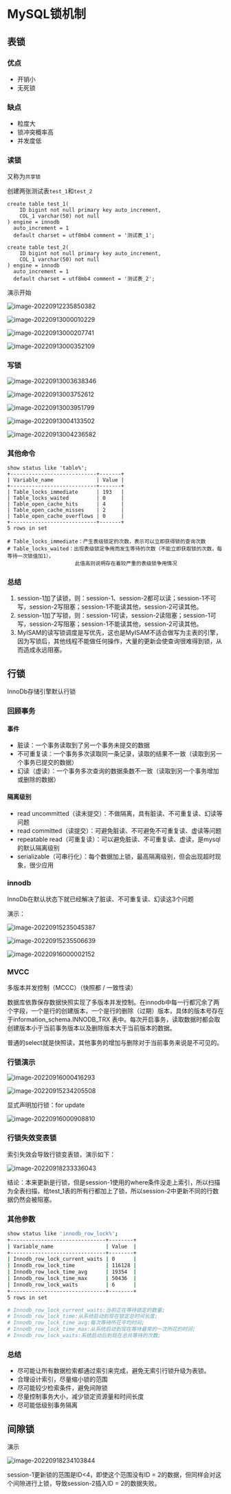 # MySQL锁机制

## 表锁

### 优点

* 开销小
* 无死锁

### 缺点

* 粒度大
* 锁冲突概率高
* 并发度低

### 读锁

又称为`共享锁`

创建两张测试表`test_1`和`test_2`

```mysql
create table test_1(
    ID bigint not null primary key auto_increment,
    COL_1 varchar(50) not null
) engine = innodb
  auto_increment = 1
  default charset = utf8mb4 comment = '测试表_1';

create table test_2(
    ID bigint not null primary key auto_increment,
    COL_1 varchar(50) not null
) engine = innodb
  auto_increment = 1
  default charset = utf8mb4 comment = '测试表_2';
```

演示开始

![image-20220912235850382](https://picgo-1304850123.cos.ap-guangzhou.myqcloud.com/image-20220912235850382.png)

![image-20220913000010229](https://picgo-1304850123.cos.ap-guangzhou.myqcloud.com/image-20220913000010229.png)

![image-20220913000207741](https://picgo-1304850123.cos.ap-guangzhou.myqcloud.com/image-20220913000207741.png)

![image-20220913000352109](https://picgo-1304850123.cos.ap-guangzhou.myqcloud.com/image-20220913000352109.png)

### 写锁

![image-20220913003638346](https://picgo-1304850123.cos.ap-guangzhou.myqcloud.com/image-20220913003638346.png)

![image-20220913003752612](https://picgo-1304850123.cos.ap-guangzhou.myqcloud.com/image-20220913003752612.png)

![image-20220913003951799](https://picgo-1304850123.cos.ap-guangzhou.myqcloud.com/image-20220913003951799.png)

![image-20220913004133502](https://picgo-1304850123.cos.ap-guangzhou.myqcloud.com/image-20220913004133502.png)

![image-20220913004236582](https://picgo-1304850123.cos.ap-guangzhou.myqcloud.com/image-20220913004236582.png)

### 其他命令

```shell
show status like 'table%';
+----------------------------+-------+
| Variable_name              | Value |
+----------------------------+-------+
| Table_locks_immediate      | 193   |
| Table_locks_waited         | 0     |
| Table_open_cache_hits      | 4     |
| Table_open_cache_misses    | 2     |
| Table_open_cache_overflows | 0     |
+----------------------------+-------+
5 rows in set

# Table_locks_immediate：产生表级锁定的次数，表示可以立即获得锁的查询次数
# Table_locks_waited：出现表级锁定争用而发生等待的次数（不能立即获取锁的次数，每等待一次锁值加1），
					  此值高则说明存在着较严重的表级锁争用情况
```

### 总结

1. session-1加了读锁，则：session-1、session-2都可以读；session-1不可写，session-2写阻塞；session-1不能读其他，session-2可读其他。
2. session-1加了写锁，则：session-1可读，session-2读阻塞；session-1可写，session-2写阻塞；session-1不能读其他，session-2可读其他。
3. MyISAM的读写锁调度是写优先，这也是MyISAM不适合做写为主表的引擎，因为写锁后，其他线程不能做任何操作，大量的更新会使查询很难得到锁，从而造成永远阻塞。



## 行锁

InnoDb存储引擎默认行锁

### 回顾事务

#### 事件

* 脏读：一个事务读取到了另一个事务未提交的数据
* 不可重复读：一个事务多次读取同一条记录，读取的结果不一致（读取到另一个事务已提交的数据）
* 幻读（虚读）：一个事务多次查询的数据条数不一致（读取到另一个事务增加或删除的数据）

#### 隔离级别

* read uncommitted（读未提交）：不做隔离，具有脏读、不可重复读、幻读等问题
* read committed（读提交）：可避免脏读、不可避免不可重复读、虚读等问题
* repeatable read（可重复读）：可以避免脏读、不可重复读、虚读，是mysql的默认隔离级别
* serializable（可串行化）：每个数据加上锁，最高隔离级别，但会出现超时现象，很少应用

### innodb

InnoDb在默认状态下就已经解决了脏读、不可重复读、幻读这3个问题

演示：

![image-20220915235045387](https://picgo-1304850123.cos.ap-guangzhou.myqcloud.com/image-20220915235045387.png)

![image-20220915235506639](https://picgo-1304850123.cos.ap-guangzhou.myqcloud.com/image-20220915235506639.png)

![image-20220916000002152](https://picgo-1304850123.cos.ap-guangzhou.myqcloud.com/image-20220916000002152.png)

### MVCC

多版本并发控制（MCCC）（快照都 / 一致性读）

数据库依靠保存数据快照实现了多版本并发控制。在innodb中每一行都冗余了两个字段，一个是行的创建版本，一个是行的删除（过期）版本，具体的版本号存在于information_schema.INNODB_TRX 表中。每次开启事务，读取数据时都会取创建版本小于当前事务版本以及删除版本大于当前版本的数据。

普通的select就是快照读，其他事务的增加与删除对于当前事务来说是不可见的。

### 行锁演示

![image-20220916000416293](https://picgo-1304850123.cos.ap-guangzhou.myqcloud.com/image-20220916000416293.png)

![image-20220915234205508](https://picgo-1304850123.cos.ap-guangzhou.myqcloud.com/image-20220915234205508.png)

显式声明加行锁：for update

![image-20220916000908810](https://picgo-1304850123.cos.ap-guangzhou.myqcloud.com/image-20220916000908810.png)

### 行锁失效变表锁

索引失效会导致行锁变表锁，演示如下：

![image-20220918233336043](https://picgo-1304850123.cos.ap-guangzhou.myqcloud.com/image-20220918233336043.png)

结论：本来更新是行锁，但是session-1使用的where条件没走上索引，所以扫描为全表扫描，给test_1表的所有行都加上了锁，所以session-2中更新不同的行数据仍然会被阻塞。

### 其他参数

```bash
show status like 'innodb_row_lock%';
+-------------------------------+--------+
| Variable_name                 | Value  |
+-------------------------------+--------+
| Innodb_row_lock_current_waits | 0      |
| Innodb_row_lock_time          | 116128 |
| Innodb_row_lock_time_avg      | 19354  |
| Innodb_row_lock_time_max      | 50436  |
| Innodb_row_lock_waits         | 6      |
+-------------------------------+--------+
5 rows in set

# Innodb_row_lock_current_waits:当前正在等待锁定的数量;
# Innodb_row_lock_time:从系统启动到现在锁定总时间长度;
# Innodb_row_lock_time_avg:每次等待所花平均时间;
# Innodb_row_lock_time_max:从系统启动到现在等待最常的一次所花的时间;
# Innodb_row_lock_waits:系统启动后到现在总共等待的次数;
```

### 总结

- 尽可能让所有数据检索都通过索引来完成，避免无索引行锁升级为表锁。
- 合理设计索引，尽量缩小锁的范围
- 尽可能较少检索条件，避免间隙锁
- 尽量控制事务大小，减少锁定资源量和时间长度
- 尽可能低级别事务隔离



## 间隙锁

演示

![image-20220918234103844](https://picgo-1304850123.cos.ap-guangzhou.myqcloud.com/image-20220918234103844.png)

session-1更新锁的范围是ID<4，即使这个范围没有ID = 2的数据，但同样会对这个间隙进行上锁，导致session-2插入ID = 2的数据失败。
